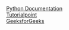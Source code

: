 [Python Documentation](https://docs.python.org/3/tutorial/index.html)  
[Tutorialpoint](https://www.tutorialspoint.com/python/index.htm)  
[GeeksforGeeks](https://www.geeksforgeeks.org/)
